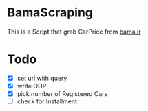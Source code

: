 # BamaScraping
This is a Script that grab CarPrice from [bama.ir](https://www.bama.ir)

# Todo
- [x] set url with query
- [x] write OOP
- [x] pick number of Registered Cars 
- [ ] check for Installment 
